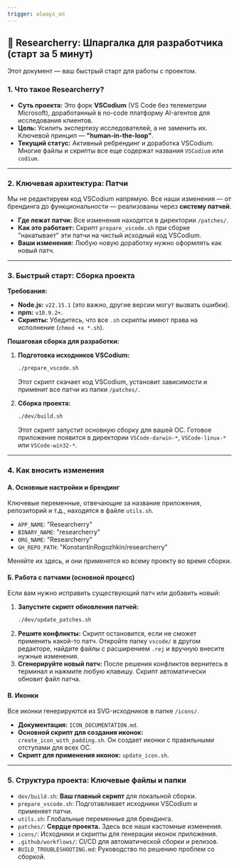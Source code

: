 ```yaml
---
trigger: always_on
---
```


## 🚀 Researcherry: Шпаргалка для разработчика (старт за 5 минут)

Этот документ — ваш быстрый старт для работы с проектом.

### 1\. Что такое Researcherry?

  * **Суть проекта:** Это форк **VSCodium** (VS Code без телеметрии Microsoft), доработанный в no-code платформу AI-агентов для исследования клиентов.
  * **Цель:** Усилить экспертизу исследователей, а не заменить их. Ключевой принцип — **"human-in-the-loop"**.
  * **Текущий статус:** Активный ребрендинг и доработка VSCodium. Многие файлы и скрипты все еще содержат названия `VSCodium` или `codium`.

-----

### 2\. Ключевая архитектура: Патчи

Мы не редактируем код VSCodium напрямую. Все наши изменения — от брендинга до функциональности — реализованы через **систему патчей**.

  * **Где лежат патчи:** Все изменения находятся в директории `/patches/`.
  * **Как это работает:** Скрипт `prepare_vscode.sh` при сборке "накатывает" эти патчи на чистый исходный код VSCodium.
  * **Ваши изменения:** Любую новую доработку нужно оформлять как новый патч.

-----

### 3\. Быстрый старт: Сборка проекта

**Требования:**

  * **Node.js:** `v22.15.1` (это важно, другие версии могут вызвать ошибки).
  * **npm:** `v10.9.2+`.
  * **Скрипты:** Убедитесь, что все `.sh` скрипты имеют права на исполнение (`chmod +x *.sh`).

**Пошаговая сборка для разработки:**

1.  **Подготовка исходников VSCodium:**

    ```bash
    ./prepare_vscode.sh
    ```

    Этот скрипт скачает код VSCodium, установит зависимости и применит все патчи из папки `/patches/`.

2.  **Сборка проекта:**

    ```bash
    ./dev/build.sh
    ```

    Этот скрипт запустит основную сборку для вашей ОС. Готовое приложение появится в директории `VSCode-darwin-*`, `VSCode-linux-*` или `VSCode-win32-*`.

-----

### 4\. Как вносить изменения

#### А. Основные настройки и брендинг

Ключевые переменные, отвечающие за название приложения, репозиторий и т.д., находятся в файле `utils.sh`.

  * `APP_NAME`: "Researcherry"
  * `BINARY_NAME`: "researcherry"
  * `ORG_NAME`: "Researcherry"
  * `GH_REPO_PATH`: "KonstantinRogozhkin/researcherry"

Меняйте их здесь, и они применятся ко всему проекту во время сборки.

#### Б. Работа с патчами (основной процесс)

Если вам нужно исправить существующий патч или добавить новый:

1.  **Запустите скрипт обновления патчей:**
    ```bash
    ./dev/update_patches.sh
    ```
2.  **Решите конфликты:** Скрипт остановится, если не сможет применить какой-то патч. Откройте папку `vscode/` в другом редакторе, найдите файлы с расширением `.rej` и вручную внесите нужные изменения.
3.  **Сгенерируйте новый патч:** После решения конфликтов вернитесь в терминал и нажмите любую клавишу. Скрипт автоматически обновит файл патча.

#### В. Иконки

Все иконки генерируются из SVG-исходников в папке `/icons/`.

  * **Документация:** `ICON_DOCUMENTATION.md`.
  * **Основной скрипт для создания иконок:** `create_icon_with_padding.sh`. Он создает иконки с правильными отступами для всех ОС.
  * **Скрипт для применения иконок:** `update_icon.sh`.

-----

### 5\. Структура проекта: Ключевые файлы и папки

  * `dev/build.sh`: **Ваш главный скрипт** для локальной сборки.
  * `prepare_vscode.sh`: Подготавливает исходники VSCodium и применяет патчи.
  * `utils.sh`: Глобальные переменные для брендинга.
  * `patches/`: **Сердце проекта.** Здесь все наши кастомные изменения.
  * `icons/`: Исходники и скрипты для генерации иконок приложения.
  * `.github/workflows/`: CI/CD для автоматической сборки и релизов.
  * `BUILD_TROUBLESHOOTING.md`: Руководство по решению проблем со сборкой.